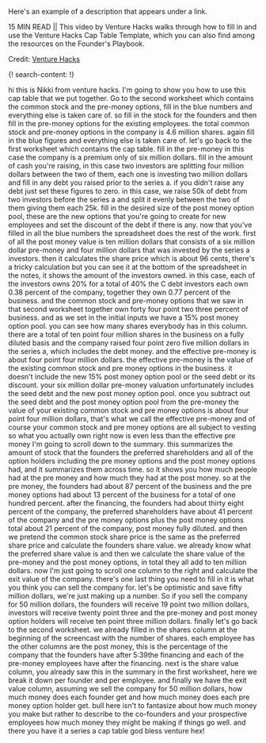 Here's an example of a description that appears under a link.

15 MIN READ || This video by Venture Hacks walks through how to fill in and use the Venture Hacks Cap Table Template, which you can also find among the resources on the Founder's Playbook. 

Credit: [Venture Hacks](http://venturehacks.com/)

{! search-content: !}

hi this is Nikki from venture hacks. 
I'm going to show you how to use this cap table that we put together.
Go to the second worksheet which contains the common stock and the pre-money options, fill in the blue numbers and everything else is taken care of. 
so fill in the stock for the founders and then fill in the pre-money options for the existing employees. the total common stock and pre-money options in the company is 4.6 million shares. again fill in the blue figures and everything else is taken care of. 
let's go back to the first worksheet which contains the cap table. fill in the pre-money in this case the company is a premium only of six million dollars. fill in the amount of cash you're raising, in this case two investors are splitting four million dollars between the two of them, each one is investing two million dollars and fill in any debt you raised prior to the series a. if you didn't raise any debt just set these figures to zero.
in this case, we raise 50k of debt from two investors before the series a and split it evenly between the two of them giving them each 25k. fill in the desired size of the post money option pool, these are the new options that you're going to create for new employees and set the discount of the debt if there is any. 
now that you've filled in all the blue numbers the spreadsheet does the rest of the work. 
first of all the post money value is ten million dollars that consists of a six million dollar pre-money and four million dollars that was invested by the series a investors. then it calculates the share price which is about 96 cents, there's a tricky calculation but you can see it at the bottom of the spreadsheet in the notes, it shows the amount of the investors owned. in this case, each of the investors owns 20% for a total of 40% the C debt investors each own 0.38 percent of the company, together they own 0.77 percent of the business.
and the common stock and pre-money options that we saw in that second worksheet together own forty four point two three percent of business. and as we set in the initial inputs we have a 15% post money option pool. 
you can see how many shares everybody has in this column.
there are a total of ten point four million shares in the business on a fully diluted basis and the company raised four point zero five million dollars in the series a, which includes the debt money.
and the effective pre-money is about four point four million dollars. the effective pre-money is the value of the existing common stock and pre money options in the business. it doesn't include the new 15% post money option pool or the seed debt or its discount. 
your six million dollar pre-money valuation unfortunately includes the seed debt and the new post money option pool. 
once you subtract out the seed debt and the post money option pool from the pre-money the value of your existing common stock and pre money options is about four point four million dollars, that's what we call the effective pre-money and of course your common stock and pre money options are all subject to vesting so what you actually own right now is even less than the effective pre money 
I'm going to scroll down to the summary. 
this summarizes the amount of stock that the founders the preferred shareholders and all of the option holders including the pre money options and the post money options had, and it summarizes them across time. so it shows you how much people had at the pre money and how much they had at the post money. 
so at the pre money, the founders had about 87 percent of the business and the pre money options had about 13 percent of the business for a total of one hundred percent.
after the financing, the founders had about thirty eight percent of the company, the preferred shareholders have about 41 percent of the company and the pre money options plus the post money options total about 21 percent of the company, post money fully diluted. 
and then we pretend the common stock share price is the same as the preferred share price and calculate the founders share value. 
we already know what the preferred share value is and then we calculate the share value of the pre-money and the post money options, in total they all add to ten million dollars. 
now I'm just going to scroll one column to the right and calculate the exit value of the company. there's one last thing you need to fill in it is what you think you can sell the company for. let's be optimistic and save fifty million dollars, we're just making up a number.
So if you sell the company for 50 million dollars, the founders will receive 19 point two million dollars, investors will receive twenty point three and the pre-money and post money option holders will receive ten point three million dollars.
finally let's go back to the second worksheet. we already filled in the shares column at the beginning of the screencast with the number of shares. each employee has the other columns are the post money, this is the percentage of the company that the founders have after
5:39the financing and each of the pre-money employees have after the financing. next is the share value column, you already saw this in the summary in the first worksheet, here we break it down per founder and per employee.
and finally we have the exit value column, assuming we sell the company for 50 million dollars, how much money does each founder get and how much money does each pre money option holder get.
bull here isn't to fantasize about how much money you make but rather to describe to the co-founders and your prospective employees how much money they might be making if things go well.
and there you have it a series a cap table god bless venture hex!
